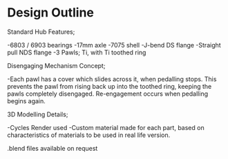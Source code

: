 # Design Outline

Standard Hub Features;

-6803 / 6903 bearings
-17mm axle
-7075 shell
-J-bend DS flange
-Straight pull NDS flange
-3 Pawls; Ti, with Ti toothed ring

Disengaging Mechanism Concept;

-Each pawl has a cover which slides across it, when pedalling stops.  This prevents the pawl from rising back up into the toothed ring, keeping the pawls completely disengaged.  Re-engagement occurs when pedalling begins again.

3D Modelling Details;

-Cycles Render used
-Custom material made for each part, based on characteristics of materials to be used in real life version.

.blend files available on request
